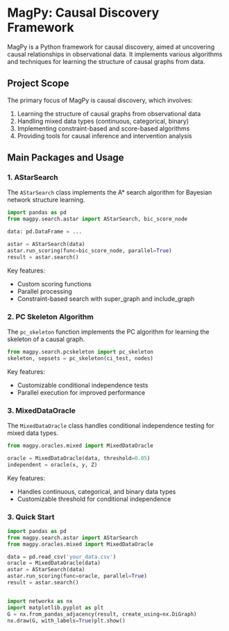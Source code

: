 # MagPy: Causal Discovery Framework

MagPy is a Python framework for causal discovery, aimed at uncovering causal relationships in observational data. It implements various algorithms and techniques for learning the structure of causal graphs from data.

## Project Scope

The primary focus of MagPy is causal discovery, which involves:

1. Learning the structure of causal graphs from observational data
2. Handling mixed data types (continuous, categorical, binary)
3. Implementing constraint-based and score-based algorithms
4. Providing tools for causal inference and intervention analysis

## Main Packages and Usage

### 1. AStarSearch

The `AStarSearch` class implements the A\* search algorithm for Bayesian network structure learning.

```python
import pandas as pd
from magpy.search.astar import AStarSearch, bic_score_node

data: pd.DataFrame = ...

astar = AStarSearch(data)
astar.run_scoring(func=bic_score_node, parallel=True)
result = astar.search()
```

Key features:

- Custom scoring functions
- Parallel processing
- Constraint-based search with super_graph and include_graph

### 2. PC Skeleton Algorithm

The `pc_skeleton` function implements the PC algorithm for learning the skeleton of a causal graph.

```python
from magpy.search.pcskeleton import pc_skeleton
skeleton, sepsets = pc_skeleton(ci_test, nodes)
```

Key features:

- Customizable conditional independence tests
- Parallel execution for improved performance

### 3. MixedDataOracle

The `MixedDataOracle` class handles conditional independence testing for mixed data types.

```python
from magpy.oracles.mixed import MixedDataOracle

oracle = MixedDataOracle(data, threshold=0.05)
independent = oracle(x, y, Z)
```

Key features:

- Handles continuous, categorical, and binary data types
- Customizable threshold for conditional independence

### 3. Quick Start

```python
import pandas as pd
from magpy.search.astar import AStarSearch
from magpy.oracles.mixed import MixedDataOracle

data = pd.read_csv('your_data.csv')
oracle = MixedDataOracle(data)
astar = AStarSearch(data)
astar.run_scoring(func=oracle, parallel=True)
result = astar.search()


import networkx as nx
import matplotlib.pyplot as plt
G = nx.from_pandas_adjacency(result, create_using=nx.DiGraph)
nx.draw(G, with_labels=True)plt.show()
```
